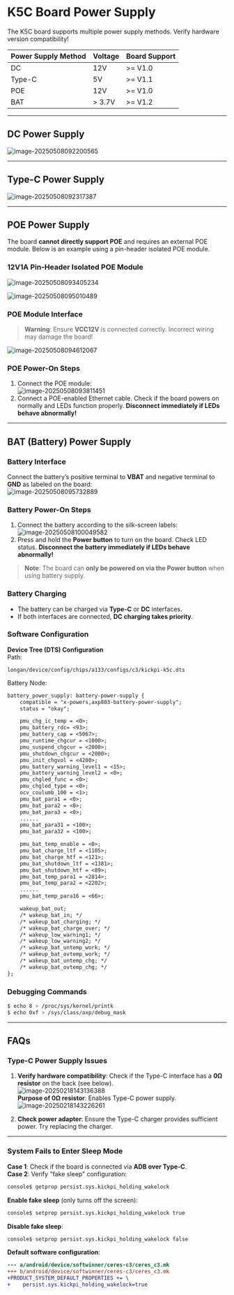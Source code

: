 # K5C Board Power Supply

The K5C board supports multiple power supply methods. Verify hardware version compatibility!

| Power Supply Method | Voltage | Board Support |
| ------------------- | ------- | ------------- |
| DC                  | 12V     | >= V1.0       |
| Type-C              | 5V      | >= V1.1       |
| POE                 | 12V     | >= V1.0       |
| BAT                 | > 3.7V  | >= V1.2       |

---

## DC Power Supply

![image-20250508092200565](http://tanzhtanzh.oss-cn-shenzhen.aliyuncs.com/img/image-20250508092200565.png)

---

## Type-C Power Supply

![image-20250508092317387](http://tanzhtanzh.oss-cn-shenzhen.aliyuncs.com/img/image-20250508092317387.png)

---

## POE Power Supply

The board **cannot directly support POE** and requires an external POE module. Below is an example using a pin-header isolated POE module.

### 12V1A Pin-Header Isolated POE Module

![image-20250508093405234](http://tanzhtanzh.oss-cn-shenzhen.aliyuncs.com/img/image-20250508093405234.png)

![image-20250508095010489](http://tanzhtanzh.oss-cn-shenzhen.aliyuncs.com/img/image-20250508095010489.png)

### POE Module Interface

> **Warning**: Ensure **VCC12V** is connected correctly. Incorrect wiring may damage the board!

![image-20250508094612067](http://tanzhtanzh.oss-cn-shenzhen.aliyuncs.com/img/image-20250508094612067.png)

### POE Power-On Steps

1. Connect the POE module:  
   ![image-20250508093811451](http://tanzhtanzh.oss-cn-shenzhen.aliyuncs.com/img/image-20250508093811451.png)  
2. Connect a POE-enabled Ethernet cable. Check if the board powers on normally and LEDs function properly. **Disconnect immediately if LEDs behave abnormally!**

---

## BAT (Battery) Power Supply

### Battery Interface

Connect the battery’s positive terminal to **VBAT** and negative terminal to **GND** as labeled on the board:  
![image-20250508095732889](http://tanzhtanzh.oss-cn-shenzhen.aliyuncs.com/img/image-20250508095732889.png)

### Battery Power-On Steps

1. Connect the battery according to the silk-screen labels:  
   ![image-20250508100049582](http://tanzhtanzh.oss-cn-shenzhen.aliyuncs.com/img/BAT.png)  
2. Press and hold the **Power button** to turn on the board. Check LED status. **Disconnect the battery immediately if LEDs behave abnormally!**  

> **Note**: The board can **only be powered on via the Power button** when using battery supply.

### Battery Charging

- The battery can be charged via **Type-C** or **DC** interfaces.  
- If both interfaces are connected, **DC charging takes priority**.

### Software Configuration

**Device Tree (DTS) Configuration**  
Path:  
```
longan/device/config/chips/a133/configs/c3/kickpi-k5c.dts
```
Battery Node:  
```dtd
battery_power_supply: battery-power-supply {
    compatible = "x-powers,axp803-battery-power-supply";
    status = "okay";

    pmu_chg_ic_temp = <0>;
    pmu_battery_rdc= <93>;
    pmu_battery_cap = <5067>;
    pmu_runtime_chgcur = <1000>;
    pmu_suspend_chgcur = <2000>;
    pmu_shutdown_chgcur = <2000>;
    pmu_init_chgvol = <4200>;
    pmu_battery_warning_level1 = <15>;
    pmu_battery_warning_level2 = <0>;
    pmu_chgled_func = <0>;
    pmu_chgled_type = <0>;
    ocv_coulumb_100 = <1>;
    pmu_bat_para1 = <0>;
    pmu_bat_para2 = <0>;
    pmu_bat_para3 = <0>;
	......
    pmu_bat_para31 = <100>;
    pmu_bat_para32 = <100>;

    pmu_bat_temp_enable = <0>;
    pmu_bat_charge_ltf = <1105>;
    pmu_bat_charge_htf = <121>;
    pmu_bat_shutdown_ltf = <1381>;
    pmu_bat_shutdown_htf = <89>;
    pmu_bat_temp_para1 = <2814>;
    pmu_bat_temp_para2 = <2202>;
	......
    pmu_bat_temp_para16 = <66>;

    wakeup_bat_out;
    /* wakeup_bat_in; */
    /* wakeup_bat_charging; */
    /* wakeup_bat_charge_over; */
    /* wakeup_low_warning1; */
    /* wakeup_low_warning2; */
    /* wakeup_bat_untemp_work; */
    /* wakeup_bat_ovtemp_work; */
    /* wakeup_bat_untemp_chg; */
    /* wakeup_bat_ovtemp_chg; */
};
```

### Debugging Commands

```bash
$ echo 8 > /proc/sys/kernel/printk
$ echo 0xf > /sys/class/axp/debug_mask
```

---

## FAQs

### Type-C Power Supply Issues

1. **Verify hardware compatibility**: Check if the Type-C interface has a **0Ω resistor** on the back (see below).  
   ![image-20250218143136388](http://tanzhtanzh.oss-cn-shenzhen.aliyuncs.com/img/image-20250218143136388.png)  
   **Purpose of 0Ω resistor**: Enables Type-C power supply.  
   ![image-20250218143226261](http://tanzhtanzh.oss-cn-shenzhen.aliyuncs.com/img/image-20250218143226261.png)  

2. **Check power adapter**: Ensure the Type-C charger provides sufficient power. Try replacing the charger.

---

### System Fails to Enter Sleep Mode

**Case 1**: Check if the board is connected via **ADB over Type-C**.  
**Case 2**: Verify "fake sleep" configuration:  
```bash
console$ getprop persist.sys.kickpi_holding_wakelock 
```
**Enable fake sleep** (only turns off the screen):  
```bash
console$ setprop persist.sys.kickpi_holding_wakelock true
```
**Disable fake sleep**:  
```bash
console$ setprop persist.sys.kickpi_holding_wakelock false
```
**Default software configuration**:  
```diff
--- a/android/device/softwinner/ceres-c3/ceres_c3.mk
+++ b/android/device/softwinner/ceres-c3/ceres_c3.mk
+PRODUCT_SYSTEM_DEFAULT_PROPERTIES += \
+    persist.sys.kickpi_holding_wakelock=true
```